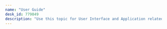```yaml
---
name: "User Guide"
desk_id: 779849
description: "Use this topic for User Interface and Application related questions"
---
```


